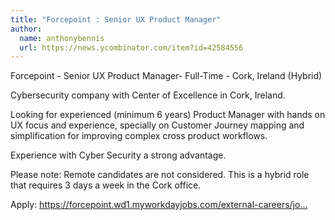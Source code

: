 ```yaml
---
title: "Forcepoint : Senior UX Product Manager"
author:
  name: anthonybennis
  url: https://news.ycombinator.com/item?id=42584556
---
```

Forcepoint - Senior UX Product Manager- Full-Time - Cork, Ireland (Hybrid)

Cybersecurity company with Center of Excellence in Cork, Ireland.

Looking for experienced (minimum 6 years) Product Manager with hands on UX focus and experience, specially on Customer Journey mapping and simplification for improving complex cross product workflows.

Experience with Cyber Security a strong advantage.

Please note: Remote candidates are not considered. This is a hybrid role that requires 3 days a week in the Cork office.

Apply:
<a href="https:&#x2F;&#x2F;forcepoint.wd1.myworkdayjobs.com&#x2F;external-careers&#x2F;job&#x2F;Ireland---Cork---South-Mall---Office&#x2F;Senior-UX-Product-Manager_JR466951-3?source=LinkedIn" rel="nofollow">https:&#x2F;&#x2F;forcepoint.wd1.myworkdayjobs.com&#x2F;external-careers&#x2F;jo...</a>
<JobApplication />

